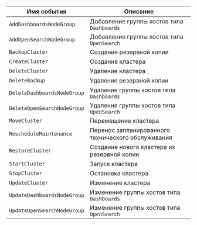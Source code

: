 Имя события | Описание
--- | ---
`AddDashboardsNodeGroup` | Добавление группы хостов типа `Dashboards`
`AddOpenSearchNodeGroup` | Добавление группы хостов типа `OpenSearch`
`BackupCluster` | Создание резервной копии
`CreateCluster` | Создание кластера
`DeleteCluster` | Удаление кластера
`DeleteBackup` | Удаление резервной копии
`DeleteDashboardsNodeGroup` | Удаление группы хостов типа `Dashboards`
`DeleteOpenSearchNodeGroup` | Удаление группы хостов типа `OpenSearch`
`MoveCluster` | Перемещение кластера
`RescheduleMaintenance` | Перенос запланированного технического обслуживания
`RestoreCluster` | Создание нового кластера из резервной копии
`StartCluster` | Запуск кластера
`StopCluster` | Остановка кластера
`UpdateCluster` | Изменение кластера
`UpdateDashboardsNodeGroup` |  Изменение группы хостов типа `Dashboards`
`UpdateOpenSearchNodeGroup` | Изменение группы хостов типа `OpenSearch`
